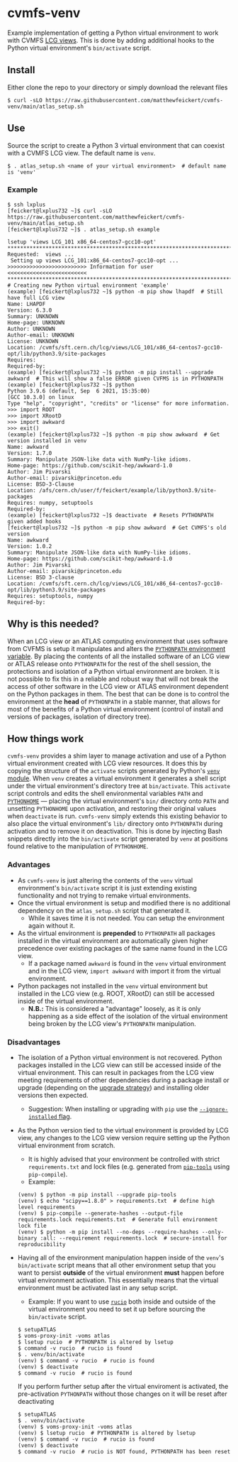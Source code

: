 # cvmfs-venv

Example implementation of getting a Python virtual environment to work with CVMFS [LCG views][LCG_info]. This is done by adding additional hooks to the Python virtual environment's `bin/activate` script.

[LCG_info]: https://lcginfo.cern.ch/

## Install

Either clone the repo to your directory or simply download the relevant files

```console
$ curl -sLO https://raw.githubusercontent.com/matthewfeickert/cvmfs-venv/main/atlas_setup.sh
```

## Use

Source the script to create a Python 3 virtual environment that can coexist with a CVMFS LCG view. The default name is `venv`.

```console
$ . atlas_setup.sh <name of your virtual environment>  # default name is 'venv'
```

### Example

```console
$ ssh lxplus
[feickert@lxplus732 ~]$ curl -sLO https://raw.githubusercontent.com/matthewfeickert/cvmfs-venv/main/atlas_setup.sh
[feickert@lxplus732 ~]$ . atlas_setup.sh example

lsetup 'views LCG_101 x86_64-centos7-gcc10-opt'
************************************************************************
Requested:  views ...
 Setting up views LCG_101:x86_64-centos7-gcc10-opt ...
>>>>>>>>>>>>>>>>>>>>>>>>> Information for user <<<<<<<<<<<<<<<<<<<<<<<<<
************************************************************************
# Creating new Python virtual environment 'example'
(example) [feickert@lxplus732 ~]$ python -m pip show lhapdf  # Still have full LCG view
Name: LHAPDF
Version: 6.3.0
Summary: UNKNOWN
Home-page: UNKNOWN
Author: UNKNOWN
Author-email: UNKNOWN
License: UNKNOWN
Location: /cvmfs/sft.cern.ch/lcg/views/LCG_101/x86_64-centos7-gcc10-opt/lib/python3.9/site-packages
Requires:
Required-by:
(example) [feickert@lxplus732 ~]$ python -m pip install --upgrade awkward  # This will show a false ERROR given CVFMS is in PYTHONPATH
(example) [feickert@lxplus732 ~]$ python
Python 3.9.6 (default, Sep  6 2021, 15:35:00)
[GCC 10.3.0] on linux
Type "help", "copyright", "credits" or "license" for more information.
>>> import ROOT
>>> import XRootD
>>> import awkward
>>> exit()
(example) [feickert@lxplus732 ~]$ python -m pip show awkward  # Get version installed in venv
Name: awkward
Version: 1.7.0
Summary: Manipulate JSON-like data with NumPy-like idioms.
Home-page: https://github.com/scikit-hep/awkward-1.0
Author: Jim Pivarski
Author-email: pivarski@princeton.edu
License: BSD-3-Clause
Location: /afs/cern.ch/user/f/feickert/example/lib/python3.9/site-packages
Requires: numpy, setuptools
Required-by:
(example) [feickert@lxplus732 ~]$ deactivate  # Resets PYTHONPATH given added hooks
[feickert@lxplus732 ~]$ python -m pip show awkward  # Get CVMFS's old version
Name: awkward
Version: 1.0.2
Summary: Manipulate JSON-like data with NumPy-like idioms.
Home-page: https://github.com/scikit-hep/awkward-1.0
Author: Jim Pivarski
Author-email: pivarski@princeton.edu
License: BSD 3-clause
Location: /cvmfs/sft.cern.ch/lcg/views/LCG_101/x86_64-centos7-gcc10-opt/lib/python3.9/site-packages
Requires: setuptools, numpy
Required-by:
```

## Why is this needed?

When an LCG view or an ATLAS computing environment that uses software from CVFMS is setup it manipulates and alters the [`PYTHONPATH` environment variable][PYTHONPATH docs].
By placing the contents of all the installed software of an LCG view or ATLAS release onto `PYTHONPATH` for the rest of the shell session, the protections and isolation of a Python virtual environment are broken.
It is not possible to fix this in a reliable and robust way that will not break the access of other software in the LCG view or ATLAS environment dependent on the Python packages in them.
The best that can be done is to control the environment at the **head** of `PYTHONPATH` in a stable manner, that allows for most of the benefits of a Python virtual environment (control of install and versions of packages, isolation of directory tree).

## How things work

`cvmfs-venv` provides a shim layer to manage activation and use of a Python virtual environment created with LCG view resources.
It does this by copying the structure of the `activate` scripts generated by Python's [`venv` module][venv docs].
When `venv` creates a virtual environment it generates a shell script under the virtual environment's directory tree at `bin/activate`.
This `activate` script controls and edits the shell environmental variables `PATH` and [`PYTHONHOME`][PYTHONHOME docs] &mdash; placing the virtual environment's `bin/` directory onto `PATH` and unsetting `PYTHONHOME` upon activation, and restoring their original values when `deactivate` is run.
`cvmfs-venv` simply extends this existing behavior to also place the virtual environment's `lib/` directory onto `PYTHONPATH` during activation and to remove it on deactivation.
This is done by injecting Bash snippets directly into the `bin/activate` script generated by `venv` at positions found relative to the manipulation of `PYTHONHOME`.

###  Advantages

* As `cvmfs-venv` is just altering the contents of the `venv` virtual environment's `bin/activate` script it is just extending existing functionality and not trying to remake virtual environments.
* Once the virtual environment is setup and modified there is no additional dependency on the `atlas_setup.sh` script that generated it.
   - While it saves time it is not needed. You can setup the environment again without it.
* As the virtual environment  is **prepended** to `PYTHONPATH` all packages installed in the virtual environment are automatically given higher precedence over existing packages of the same name found in the LCG view.
   - If a package named `awkward` is found in the `venv` virtual environment and in the LCG view, `import awkward` with import it from the virtual environment.
* Python packages not installed in the `venv` virtual environment but installed in the LCG view (e.g. ROOT, XRootD) can still be accessed inside of the virtual environment.
   - **N.B.:** This is considered a "advantage" loosely, as it is only happening as a side effect of the isolation of the virtual environment being broken by the LCG view's `PYTHONPATH` manipulation.

### Disadvantages

* The isolation of a Python virtual environment is not recovered.
Python packages installed in the LCG view can still be accessed inside of the virtual environment.
This can result in packages from the LCG view meeting requirements of other dependencies during a package install or upgrade (depending on the [upgrade strategy][pip-docs-upgrade-strategy]) and installing older versions then expected.
   - Suggestion: When installing or upgrading with `pip` use the [`--ignore-installed` flag][pip-docs-ignore-installed].
* As the Python version tied to the virtual environment is provided by LCG view, any changes to the LCG view version require setting up the Python virtual environment from scratch.
   - It is highly advised that your environment be controlled with strict `requirements.txt` and lock files (e.g. generated from [`pip-tools`][pip-tools] using `pip-compile`).
   - Example:
   ```console
   (venv) $ python -m pip install --upgrade pip-tools
   (venv) $ echo "scipy==1.8.0" > requirements.txt  # define high level requirements
   (venv) $ pip-compile --generate-hashes --output-file requirements.lock requirements.txt  # Generate full environment lock file
   (venv) $ python -m pip install --no-deps --require-hashes --only-binary :all: --requirement requirements.lock  # secure-install for reproducibility
   ```
* Having all of the environment manipulation happen inside of the `venv`'s `bin/activate` script means that all other environment setup that you want to persist **outside** of the virtual environment **must** happen before virtual environment activation.
This essentially means that the virtual environment must be activated last in any setup script.
   - Example: If you want to use [`rucio`][rucio-site] both inside and outside of the virtual environment you need to set it up before sourcing the `bin/activate` script.

   ```console
   $ setupATLAS
   $ voms-proxy-init -voms atlas
   $ lsetup rucio  # PYTHONPATH is altered by lsetup
   $ command -v rucio  # rucio is found
   $ . venv/bin/activate
   (venv) $ command -v rucio  # rucio is found
   (venv) $ deactivate
   $ command -v rucio  # rucio is found
   ```

   If you perform further setup after the virtual enviroment is activated, the pre-activation `PYTHONPATH` without those changes on it will be reset after deactivating

   ```console
   $ setupATLAS
   $ . venv/bin/activate
   (venv) $ voms-proxy-init -voms atlas
   (venv) $ lsetup rucio  # PYTHONPATH is altered by lsetup
   (venv) $ command -v rucio  # rucio is found
   (venv) $ deactivate
   $ command -v rucio  # rucio is NOT found, PYTHONPATH has been reset
   ```

[PYTHONHOME docs]: https://docs.python.org/3/using/cmdline.html#envvar-PYTHONHOME
[PYTHONPATH docs]: https://docs.python.org/3/using/cmdline.html#envvar-PYTHONPATH
[venv docs]: https://docs.python.org/3/tutorial/venv.html

[pip-docs-upgrade-strategy]: https://pip.pypa.io/en/stable/cli/pip_install/#cmdoption-upgrade-strategy
[pip-docs-ignore-installed]: https://pip.pypa.io/en/stable/cli/pip_install/#cmdoption-I

[pip-tools]: https://github.com/jazzband/pip-tools

[rucio-site]: https://rucio.cern.ch/
